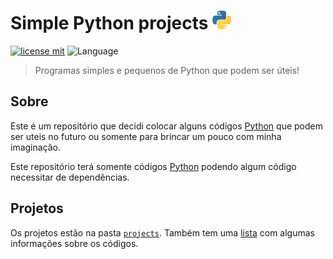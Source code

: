 # Simple Python projects <img src="https://raw.githubusercontent.com/docker-library/docs/01c12653951b2fe592c1f93a13b4e289ada0e3a1/python/logo.png" alt="Python Image" width="30px" />

[![license mit](https://img.shields.io/badge/licence-MIT-56BEB8)](LICENSE)
![Language](https://img.shields.io/github/languages/top/dkshs/simple-python-projects?color=56BEB8 "Linguagem principal")

> Programas simples e pequenos de Python que podem ser úteis!

## Sobre

Este é um repositório que decidi colocar alguns códigos [Python](https://www.python.org/) que podem ser uteis no futuro ou somente para brincar um pouco com minha imaginação.

Este repositório terá somente códigos [Python](https://www.python.org/) podendo algum código necessitar de dependências.

## Projetos

Os projetos estão na pasta [`projects`](projects). Também tem uma [lista](projects/README.md#lista-dos-projetos) com algumas informações sobre os códigos.
